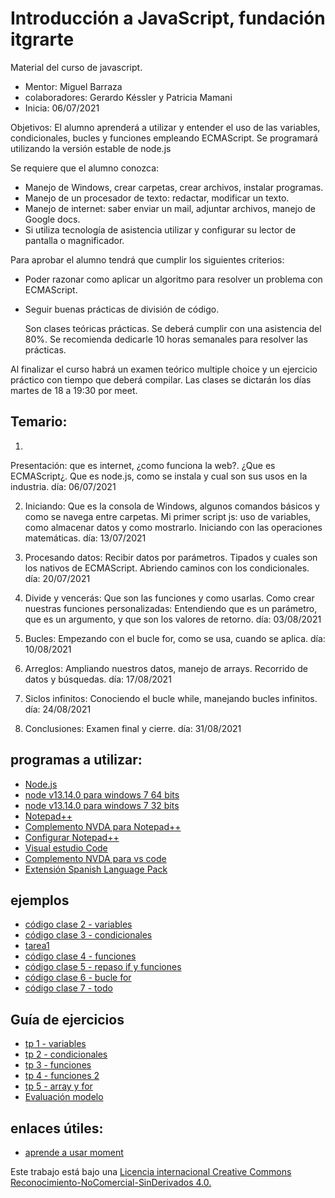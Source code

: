 #  Introducción a JavaScript,  fundación itgrarte

Material del curso de javascript.
- Mentor: Miguel Barraza
- colaboradores: Gerardo Késsler y Patricia Mamani
- Inicia: 06/07/2021


Objetivos:  El alumno aprenderá a utilizar y entender el uso de las variables, condicionales, bucles y funciones empleando ECMAScript. Se programará utilizando la versión estable de node.js

Se requiere que el alumno conozca:

* Manejo de Windows, crear carpetas, crear archivos, instalar programas.
* Manejo de un procesador de texto: redactar, modificar un texto.
* Manejo de internet: saber enviar un mail, adjuntar archivos, manejo de Google docs.
* Si utiliza tecnología de asistencia utilizar y configurar su lector de pantalla o magnificador.


Para aprobar el alumno tendrá que cumplir los siguientes criterios:

* Poder razonar como aplicar un algoritmo para resolver un problema con ECMAScript.
* Seguir buenas prácticas de división de código.



    Son clases teóricas prácticas. Se deberá cumplir con una asistencia del 80%. Se recomienda  dedicarle 10 horas semanales para resolver las prácticas.
  
Al finalizar el curso habrá un examen teórico multiple choice y un ejercicio práctico con tiempo que deberá compilar.
Las clases se dictarán los días martes de 18 a 19:30 por meet.

## Temario:

1) 
Presentación:
que es internet, ¿como funciona la web?.
¿Que es ECMAScript¿. Que es node.js, como se instala y cual son sus usos en la industria.
día: 06/07/2021

2) Iniciando:
Que es la consola de Windows, algunos comandos básicos y como se navega entre carpetas.
Mi primer script js: uso de variables, como almacenar datos y como mostrarlo.
Iniciando con las operaciones matemáticas.
día: 13/07/2021

3) Procesando datos:
Recibir datos por parámetros.
Tipados y cuales son los  nativos de ECMAScript.
Abriendo caminos con los condicionales.
día: 20/07/2021

4) Divide y vencerás:
Que son las funciones y como usarlas.
Como crear nuestras funciones personalizadas: Entendiendo que es un parámetro, que es un argumento, y que son los valores de retorno.
día: 03/08/2021

5) Bucles:
Empezando con el bucle for, como se usa, cuando se aplica.
día: 10/08/2021

6) Arreglos:
Ampliando nuestros datos, manejo de arrays. Recorrido de datos y búsquedas.
día: 17/08/2021

7) Siclos infinitos:
Conociendo el bucle while, manejando bucles infinitos.
día: 24/08/2021

8) Conclusiones:
Examen final y cierre.
día: 31/08/2021

## programas a utilizar:

* [Node.js](https://nodejs.org/es/download/)
* [node v13.14.0 para windows 7 64 bits](https://nodejs.org/download/release/v13.14.0/node-v13.14.0-x64.msi)
* [node v13.14.0 para windows 7 32 bits](https://nodejs.org/download/release/v13.14.0/node-v13.14.0-x86.msi)
* [Notepad++](https://notepad-plus-plus.org/downloads/)
* [Complemento NVDA para Notepad++](https://nvda.es/2018/03/27/notepad/)
* [Configurar Notepad++](configurar-npp.md)
* [Visual estudio Code](https://code.visualstudio.com/download)
* [Complemento NVDA para vs code](https://nvda.es/2020/03/14/nvda-para-vs-code-nvda-for-vs-code/)
* [Extensión Spanish Language Pack](https://marketplace.visualstudio.com/items?itemName=MS-CEINTL.vscode-language-pack-es)

## ejemplos

* [código clase 2 - variables](codigos/clase2.zip)
* [código clase 3 - condicionales](codigos/clase3.zip)
* [tarea1](codigos/tarea1-tp2-ejercicio5.zip)
* [código clase 4 - funciones](codigos/clase4.zip)
* [código clase 5 - repaso if y funciones](codigos/clase5.zip)
* [código clase 6 - bucle for](codigos/clase6.zip)
* [código clase 7 - todo](codigos/clase7.zip)

## Guía de ejercicios

* [tp 1 - variables](tp1.md)
* [tp 2 - condicionales](tp2.md)
* [tp 3 - funciones](tp3.md)
* [tp 4 - funciones 2](tp4.md)
* [tp 5 - array y for](tp5.md)
* [Evaluación modelo](https://forms.gle/KP15FetgyyFpQycC9)

## enlaces útiles:

* [aprende a usar moment](https://www.oscarlijo.com/blog/aprende-a-usar-moment-js/)


Este trabajo está bajo una [Licencia internacional Creative Commons Reconocimiento-NoComercial-SinDerivados 4.0.](https://creativecommons.org/licenses/by-nc-nd/4.0/deed.es)